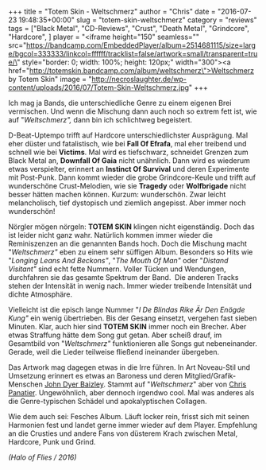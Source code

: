 +++
title = "Totem Skin - Weltschmerz"
author = "Chris"
date = "2016-07-23 19:48:35+00:00"
slug = "totem-skin-weltschmerz"
category = "reviews"
tags = ["Black Metal", "CD-Reviews", "Crust", "Death Metal", "Grindcore", "Hardcore", ]
player = "<iframe height=\"150\" seamless=\"\" src=\"https://bandcamp.com/EmbeddedPlayer/album=2514681115/size=large/bgcol=333333/linkcol=ffffff/tracklist=false/artwork=small/transparent=true/\" style=\"border: 0; width: 100%; height: 120px;\" width=\"300\"><a href=\"http://totemskin.bandcamp.com/album/weltschmerz\">Weltschmerz by Totem Skin</a></iframe>"
image = "http://necroslaughter.de/wp-content/uploads/2016/07/Totem-Skin-Weltschmerz.jpg"
+++

Ich mag ja Bands, die unterschiedliche Genre zu einem eigenen Brei vermischen. Und wenn die Mischung dann auch noch so extrem fett ist, wie auf "_Weltschmerz",_ dann bin ich schlichtweg begeistert.

D-Beat-Uptempo trifft auf Hardcore unterschiedlichster Ausprägung. Mal eher düster und fatalistisch, wie bei **Fall Of Efrafa**, mal eher treibend und schnell wie bei **Victims**. Mal wird es tiefschwarz, schneidet Grenzen zum Black Metal an, **Downfall Of Gaia** nicht unähnlich. Dann wird es wiederum etwas verspielter, erinnert an **Instinct Of Survival** und deren Experimente mit Post-Punk. Dann kommt wieder die grobe Grindcore-Keule und trifft auf wunderschöne Crust-Melodien, wie sie **Tragedy** oder **Wolfbrigade** nicht besser hätten machen können. Kurzum: wunderschön. Zwar leicht melancholisch, tief dystopisch und ziemlich angepisst. Aber immer noch wunderschön!

Nörgler mögen nörgeln: **TOTEM SKIN** klingen nicht eigenständig. Doch das ist leider nicht ganz wahr. Natürlich kommen immer wieder die Reminiszenzen an die genannten Bands hoch. Doch die Mischung macht "_Weltschmerz"_ eben zu einem sehr süffigen Album. Besonders so Hits wie "_Longing Leans And Beckons"_, "_The Mouth Of Man"_ oder "_Distand Visitant"_ sind echt fette Nummern. Voller Tücken und Wendungen, durchfahren sie das gesamte Spektrum der Band.  Die anderen Tracks stehen der Intensität in wenig nach. Immer wieder treibende Intensität und dichte Atmosphäre.

Vielleicht ist die episch lange Nummer "_I De Blindas Rike Är Den Enögde Kung"_ ein wenig übertrieben. Bis der Gesang einsetzt, vergehen fast sieben Minuten. Klar, auch hier sind **TOTEM SKIN** immer noch ein Brecher. Aber etwas Straffung hätte dem Song gut getan. Aber scheiß drauf, im Gesamtbild von "_Weltschmerz"_ funktionieren alle Songs gut nebeneinander. Gerade, weil die Lieder teilweise fließend ineinander übergeben.

Das Artwork mag dagegen etwas in die Irre führen. In Art Noveau-Stil und Umsetzung erinnert es etwas an Baroness und deren Mitglied/Grafik-Menschen <a href="http://aperfectmonster.com/">John Dyer Baizley</a>. Stammt auf "_Weltschmerz_" aber von <a href="http://panatier.com/">Chris Panatier</a>. Ungewöhnlich, aber dennoch irgendwo cool. Mal was anderes als die Genre-typischen Schädel und apokalyptischen Collagen.

Wie dem auch sei: Fesches Album. Läuft locker rein, frisst sich mit seinen Harmonien fest und landet gerne immer wieder auf dem Player. Empfehlung an die Crusties und andere Fans von düsterem Krach zwischen Metal, Hardcore, Punk und Grind.

_(Halo of Flies / 2016)_



